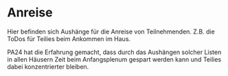 # Anreise

Hier befinden sich Aushänge für die Anreise von Teilnehmenden. Z.B. die ToDos für Teilies beim Ankommen im Haus.

PA24 hat die Erfahrung gemacht, dass durch das Aushängen solcher Listen in allen Häusern Zeit beim Anfangsplenum gespart werden kann und Teilies dabei konzentrierter bleiben.

